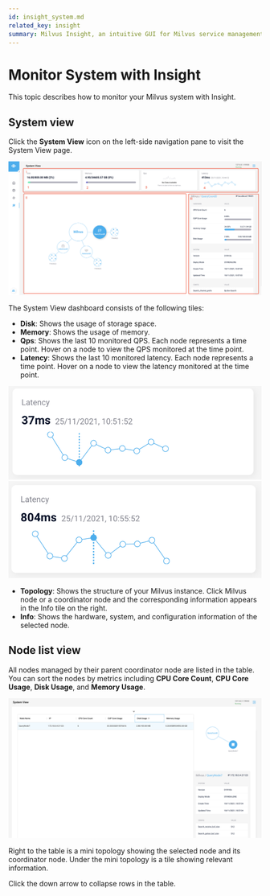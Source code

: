 ```yaml
---
id: insight_system.md
related_key: insight
summary: Milvus Insight, an intuitive GUI for Milvus service management.
---
```


# Monitor System with Insight

This topic describes how to monitor your Milvus system with Insight.

## System view

Click the **System View** icon on the left-side navigation pane to visit the System View page.


![System View](../../../../assets/insight_system1.png)


The System View dashboard consists of the following tiles:
- **Disk**: Shows the usage of storage space.
- **Memory**: Shows the usage of memory.
- **Qps**: Shows the last 10 monitored QPS. Each node represents a time point. Hover on a node to view the QPS monitored at the time point.
- **Latency**: Shows the last 10 monitored latency. Each node represents a time point. Hover on a node to view the latency monitored at the time point.


![System View](../../../../assets/insight_system2.png)
![System View](../../../../assets/insight_system3.png)


- **Topology**: Shows the structure of your Milvus instance. Click Milvus node or a coordinator node and the corresponding information appears in the Info tile on the right.
- **Info**: Shows the hardware, system, and configuration information of the selected node.

## Node list view

All nodes managed by their parent coordinator node are listed in the table. You can sort the nodes by metrics including **CPU Core Count**, **CPU Core Usage**, **Disk Usage**, and **Memory Usage**.


![Node List View](../../../../assets/insight_system4.png)


Right to the table is a mini topology showing the selected node and its coordinator node. Under the mini topology is a tile showing relevant information.

Click the down arrow to collapse rows in the table.